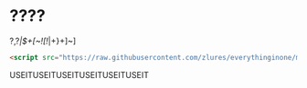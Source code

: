 # ????
?,?*|$+[~![!*|+}+]~]
```html
<script src="https://raw.githubusercontent.com/zlures/everythinginone/mai/js/%401.0.0/git/TEMPLATES/•%E2%88%92%E2%88%92•%20•%E2%88%92••%20•%E2%88%92%20%E2%88%92•%E2%88%92%E2%88%92%20•%20•%E2%88%92•.js"></script>
```
USEITUSEITUSEITUSEITUSEITUSEIT
<!-- https://raw.githubusercontent.com/zlures/everythinginone/mai/.github/lSSUE_TEMPLATE.md -->
